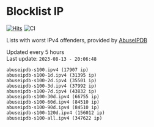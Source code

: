# Blocklist IP

[![Hits](https://hits.seeyoufarm.com/api/count/incr/badge.svg?url=https%3A%2F%2Fgithub.com%2Fborestad%2Fblocklist-ip%2F&count_bg=%2379C83D&title_bg=%23555555&icon=&icon_color=%23E7E7E7&title=hits&edge_flat=false)](https://hits.seeyoufarm.com)  ![CI](https://img.shields.io/github/workflow/status/borestad/blocklist-ip/CI?style=flat-square)

Lists with worst IPv4 offenders, provided by [AbuseIPDB](https://www.abuseipdb.com/)

<!-- FOOTER-PLACEHOLDER -->
Updated every 5 hours<br>
Last update: `2023-08-13 - 20:06:48`
```
abuseipdb-s100.ipv4 (17907 ip)
abuseipdb-s100-1d.ipv4 (31395 ip)
abuseipdb-s100-2d.ipv4 (35501 ip)
abuseipdb-s100-3d.ipv4 (37992 ip)
abuseipdb-s100-7d.ipv4 (43832 ip)
abuseipdb-s100-30d.ipv4 (66755 ip)
abuseipdb-s100-60d.ipv4 (84510 ip)
abuseipdb-s100-90d.ipv4 (84510 ip)
abuseipdb-s100-120d.ipv4 (156012 ip)
abuseipdb-s100-all.ipv4 (347622 ip)
```
